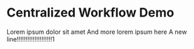 # Centralized Workflow Demo
Lorem ipsum dolor sit amet
And more lorem ipsum here
A new line!!!!!!!!!!!!!!!!!!!!1

